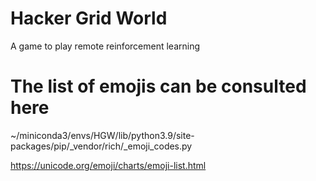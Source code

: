 # Hacker Grid World

A game to play remote reinforcement learning 


# The list of emojis can be consulted here
~/miniconda3/envs/HGW/lib/python3.9/site-packages/pip/_vendor/rich/_emoji_codes.py

https://unicode.org/emoji/charts/emoji-list.html